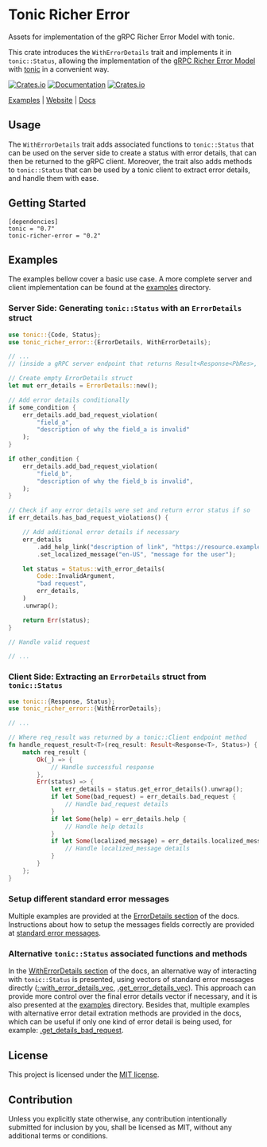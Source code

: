 # Tonic Richer Error
Assets for implementation of the gRPC Richer Error Model with tonic.

This crate introduces the `WithErrorDetails` trait and implements it in
`tonic::Status`, allowing the implementation of the [gRPC Richer Error Model]
with [tonic] in a convenient way.

[![Crates.io](https://img.shields.io/crates/v/tonic-richer-error)](https://crates.io/crates/tonic-richer-error)
[![Documentation](https://docs.rs/tonic-richer-error/badge.svg)](https://docs.rs/tonic-richer-error)
[![Crates.io](https://img.shields.io/crates/l/tonic-richer-error)](LICENSE)

[Examples] | [Website] | [Docs] 

## Usage
The `WithErrorDetails` trait adds associated functions to `tonic::Status` that
can be used on the server side to create a status with error details, that can
then be returned to the gRPC client. Moreover, the trait also adds methods
to `tonic::Status` that can be used by a tonic client to extract error details,
and handle them with ease.

## Getting Started
```
[dependencies]
tonic = "0.7"
tonic-richer-error = "0.2"
```

## Examples

The examples bellow cover a basic use case. A more complete server and client
implementation can be found at the [examples] directory.

### Server Side: Generating `tonic::Status` with an `ErrorDetails` struct
```rust
use tonic::{Code, Status};
use tonic_richer_error::{ErrorDetails, WithErrorDetails};

// ...
// (inside a gRPC server endpoint that returns Result<Response<PbRes>, Status>)

// Create empty ErrorDetails struct
let mut err_details = ErrorDetails::new();

// Add error details conditionally
if some_condition {
    err_details.add_bad_request_violation(
        "field_a",
        "description of why the field_a is invalid"
    );
}

if other_condition {
    err_details.add_bad_request_violation(
        "field_b",
        "description of why the field_b is invalid",
    );
}

// Check if any error details were set and return error status if so
if err_details.has_bad_request_violations() {

    // Add additional error details if necessary
    err_details
        .add_help_link("description of link", "https://resource.example.local")
        .set_localized_message("en-US", "message for the user");

    let status = Status::with_error_details(
        Code::InvalidArgument,
        "bad request",
        err_details,
    )
    .unwrap();

    return Err(status);
}

// Handle valid request

// ...
```

### Client Side: Extracting an `ErrorDetails` struct from `tonic::Status`
```rust
use tonic::{Response, Status};
use tonic_richer_error::{WithErrorDetails};

// ...

// Where req_result was returned by a tonic::Client endpoint method
fn handle_request_result<T>(req_result: Result<Response<T>, Status>) {
    match req_result {
        Ok(_) => {
            // Handle successful response
        },
        Err(status) => {
            let err_details = status.get_error_details().unwrap();
            if let Some(bad_request) = err_details.bad_request {
                // Handle bad_request details
            }
            if let Some(help) = err_details.help {
                // Handle help details
            }
            if let Some(localized_message) = err_details.localized_message {
                // Handle localized_message details
            }
        }
    };
}
```

### Setup different standard error messages
Multiple examples are provided at the [ErrorDetails section] of the docs.
Instructions about how to setup the messages fields correctly are provided at
[standard error messages].

### Alternative `tonic::Status` associated functions and methods
In the [WithErrorDetails section] of the docs, an alternative way of interacting
with `tonic::Status` is presented, using vectors of standard error messages
directly ([::with_error_details_vec], [.get_error_details_vec]). This approach
can provide more control over the final error details vector if necessary, and
it is also presented at the [examples] directory.
Besides that, multiple examples with alternative error detail extration methods
are provided in the docs, which can be useful if only one kind of error detail
is being used, for example: [.get_details_bad_request].

## License

This project is licensed under the [MIT license](LICENSE).

## Contribution

Unless you explicitly state otherwise, any contribution intentionally submitted
for inclusion by you, shall be licensed as MIT, without any additional terms or
conditions.

[gRPC Richer Error Model]: https://www.grpc.io/docs/guides/error/
[tonic]: https://github.com/hyperium/tonic
[Examples]: https://github.com/flemosr/tonic-richer-error/tree/main/examples
[Website]: https://github.com/flemosr/tonic-richer-error
[Docs]: https://docs.rs/tonic-richer-error/0.2.1/tonic_richer_error/
[examples]: https://github.com/flemosr/tonic-richer-error/tree/main/examples
[standard error messages]: https://github.com/googleapis/googleapis/blob/master/google/rpc/error_details.proto
[ErrorDetails section]: https://docs.rs/tonic-richer-error/0.2.1/tonic_richer_error/struct.ErrorDetails.html
[WithErrorDetails section]: https://docs.rs/tonic-richer-error/0.2.1/tonic_richer_error/trait.WithErrorDetails.html
[::with_error_details_vec]: https://docs.rs/tonic-richer-error/0.2.1/tonic_richer_error/trait.WithErrorDetails.html#tymethod.with_error_details_vec
[.get_error_details_vec]: https://docs.rs/tonic-richer-error/0.2.1/tonic_richer_error/trait.WithErrorDetails.html#tymethod.get_error_details_vec
[.get_details_bad_request]: https://docs.rs/tonic-richer-error/0.2.1/tonic_richer_error/trait.WithErrorDetails.html#tymethod.get_details_bad_request